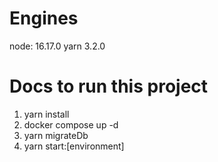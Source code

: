 # Engines
  node: 16.17.0
  yarn 3.2.0
# Docs to run this project
1. yarn install
2. docker compose up -d
3. yarn migrateDb
4. yarn start:[environment]
